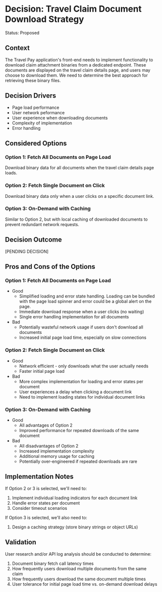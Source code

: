 # Decision: Travel Claim Document Download Strategy

Status: Proposed

## Context

The Travel Pay application's front-end needs to implement functionality to download claim attachment binaries from a dedicated endpoint. These documents are displayed on the travel claim details page, and users may choose to download them. We need to determine the best approach for retrieving these binary files.

## Decision Drivers

* Page load performance
* User network peformance
* User experience when downloading documents
* Complexity of implementation
* Error handling

## Considered Options

### Option 1: Fetch All Documents on Page Load

Download binary data for all documents when the travel claim details page loads.

### Option 2: Fetch Single Document on Click

Download binary data only when a user clicks on a specific document link.

### Option 3: On-Demand with Caching

Similar to Option 2, but with local caching of downloaded documents to prevent redundant network requests.

## Decision Outcome

[PENDING DECISION]

## Pros and Cons of the Options

### Option 1: Fetch All Documents on Page Load

* Good
  * Simplified loading and error state handling. Loading can be bundled with the page load spinner and error could be a global alert on the page.
  * Immediate download response when a user clicks (no waiting)
  * Single error handling implementation for all documents
* Bad
  * Potentially wasteful network usage if users don't download all documents
  * Increased initial page load time, especially on slow connections

### Option 2: Fetch Single Document on Click

* Good
  * Network efficient - only downloads what the user actually needs
  * Faster initial page load
* Bad
  * More complex implementation for loading and error states per document
  * User experiences a delay when clicking a document link
  * Need to implement loading states for individual document links

### Option 3: On-Demand with Caching

* Good
  * All advantages of Option 2
  * Improved performance for repeated downloads of the same document
* Bad
  * All disadvantages of Option 2
  * Increased implementation complexity
  * Additional memory usage for caching
  * Potentially over-engineered if repeated downloads are rare

## Implementation Notes

If Option 2 or 3 is selected, we'll need to:
1. Implement individual loading indicators for each document link
2. Handle error states per document
3. Consider timeout scenarios

If Option 3 is selected, we'll also need to:
1. Design a caching strategy (store binary strings or object URLs)

## Validation

User research and/or API log analysis should be conducted to determine:
1. Document binary fetch call latency times
2. How frequently users download multiple documents from the same claim
3. How frequently users download the same document multiple times
4. User tolerance for initial page load time vs. on-demand download delays
